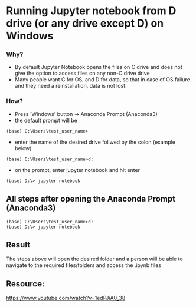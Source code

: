 # Running Jupyter notebook from D drive (or any drive except D) on Windows

### Why?
- By default Jupyter Notebook opens the files on C drive and does not give the option to access files on any non-C drive drive
- Many people want C for OS, and D for data, so that in case of OS failure and they need a reinstallation, data is not lost.

### How?
 - Press 'Windows' button -> Anaconda Prompt (Anaconda3)
 - the default prompt will be 
 ```
 (base) C:\Users\test_user_name>
 ```
 - enter the name of the desired drive follwed by the colon (example below)
```
(base) C:\Users\test_user_name>d:
```
- on the prompt, enter jupyter notebook and hit enter
```
(base) D:\> jupyter notebook
```

## All steps after opening the Anaconda Prompt (Anaconda3)
```
(base) C:\Users\test_user_name>d:
(base) D:\> jupyter notebook
```

## Result
The steps above will open the desired folder and a person will be able to navigate to the required files/folders and access the .ipynb files

## Resource:
https://www.youtube.com/watch?v=1edPJiA0_38